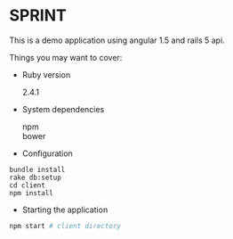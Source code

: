 # SPRINT

This is a demo application using angular 1.5 and rails 5 api.

Things you may want to cover:

* Ruby version 
  
    2.4.1
* System dependencies
  
    npm  
    bower  

* Configuration  
```
bundle install
rake db:setup
cd client
npm install
```
* Starting the application
```ruby
npm start # client directory
```
